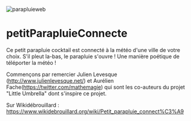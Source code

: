 ![parapluieweb](https://user-images.githubusercontent.com/2531739/110790608-86d5b580-8271-11eb-825f-43b9e727f48e.gif)
# petitParapluieConnecte

Ce petit parapluie cocktail est connecté à la météo d'une ville de votre choix. S'il pleut la-bas, le parapluie s'ouvre ! Une manière poétique de téléporter la météo !

Commençons par remercier Julien Levesque (http://www.julienlevesque.net/) et Aurélien Fache(https://twitter.com/mathemagie) qui sont les co-auteurs du projet "Little Umbrella" dont s'inspire ce projet.

Sur Wikidébrouillard : https://www.wikidebrouillard.org/wiki/Petit_parapluie_connect%C3%A9
